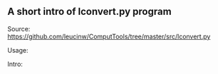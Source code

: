 ## A short intro of lconvert.py program
Source: https://github.com/leucinw/ComputTools/tree/master/src/lconvert.py

Usage:

Intro:

